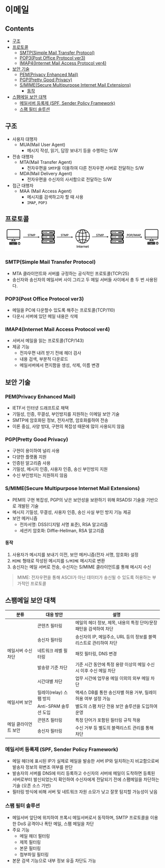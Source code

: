 이메일
===

Contents
---

- [구조](#구조)
- [프로토콜](#프로토콜)
  - [SMTP(Simple Mail Transfer Protocol)](#smtpsimple-mail-transfer-protocol)
  - [POP3(Post Office Protocol ver3)](#pop3post-office-protocol-ver3)
  - [IMAP4(Internet Mail Access Protocol ver4)](#imap4internet-mail-access-protocol-ver4)
- [보안 기술](#보안-기술)
  - [PEM(Privacy Enhanced Mail)](#pemprivacy-enhanced-mail)
  - [PGP(Pretty Good Privacy)](#pgppretty-good-privacy)
  - [S/MIME(Secure Multipurpose Internet Mail Extensions)](#smimesecure-multipurpose-internet-mail-extensions)
    - [동작](#동작)
- [스팸메일 보안 대책](#스팸메일-보안-대책)
  - [메일서버 등록제 (SPF, Sender Policy Framework)](#메일서버-등록제-spf-sender-policy-framework)
  - [스팸 필터 솔루션](#스팸-필터-솔루션)

구조
---

- 사용자 대행자
  - MUA(Mail User Agent)
    - 메시지 작성, 읽기, 답장 보내기 등을 수행하는 S/W
- 전송 대행자
  - MTA(Mail Transfer Agent)
    - 전자우편을 `SMTP`을 이용하여 다른 전자우편 서버로 전달하는 S/W
  - MDA(Mail Delivery Agent)
    - 전자우편을 수신자의 사서함으로 전달하는 S/W
- 접근 대행자
  - MAA (Mail Access Agent)
    - 메시지를 검색하고자 할 때 사용
    - `IMAP`, `POP3`

프로토콜
---

![이메일 프로토콜](images/2020-06-03-20-38-14.png)

### SMTP(Simple Mail Transfer Protocol)

- MTA 클라이언트와 서버를 규정하는 공식적인 프로토콜(TCP/25)
- 송신자와 송신자의 메일서버 사이 그리고 두 메일 서버들 사이에서 총 두 번 사용된다.

### POP3(Post Office Protocol ver3)

- 메일을 PC에 다운할수 있도록 해주는 프로토콜(TCP/110)
- 다운시 서버에 있던 메일 내용은 삭제

### IMAP4(Internet Mail Access Protocol ver4)

- 서버서 메일을 읽는 프로토콜(TCP/143)
- 제공 기능
  - 전자우편 내려 받기 전에 헤더 검사
  - 내용 검색, 부분적 다운로드
  - 메일서버에서 편지함을 생성, 삭제, 이름 변경

보안 기술
---

### PEM(Privacy Enhanced Mail)

- IETF서 인터넷 드래프트로 채택
- 기밀성, 인증, 무결성, 부인방지를 지원하는 이메일 보안 기술
- SMTP에 암호화된 정보, 전자서명, 암호화를하여 전송
- 이론 중심, 사양 방대, 구현의 복잡성 때문에 많이 사용되지 않음

### PGP(Pretty Good Privacy)

- 구현이 용이하여 널리 사용
- 다양한 플랫폼 지원
- 인증된 알고리즘 사용
- 기밀성, 메시지 인증, 사용자 인증, 송신 부인방지 지원
- 수신 부인방지는 지원하지 않음

### S/MIME(Secure Multipurpose Internet Mail Extensions)

- PEM의 구현 복잡성, PGP의 낮은 보안성을 보완하기 위해 RSADSI 기술을 기반으로 개발된 기술
- 메시지 기밀성, 무결성, 사용자 인증, 송신 사실 부인 방지 기능 제공
- 보안 메커니즘
  - 전자서명: DSS(디지털 서명 표준), RSA 알고리즘
  - 세션키 암호화: Diffie-Hellman, RSA 알고리즘 

#### 동작

1. 사용자가 메시지를 보내기 이전, 보안 메커니즘(전자 서명, 암호화) 설정
2.  `MIME` 형태로 작성된 메시지를 `S/MIME` 메시지로 변환
3. 송신자는 메일 서버로 전송, 수신자는 S/MIME 클라이언트를 통해 메시지 수신

> MIME: 전자우편을 통해 ASCII가 아닌 데이터가 송신될 수 있도록 허용하는 부가적인 프로토콜

스팸메일 보안 대책
---

<table>
  <thead>
    <tr>
      <th>분류</th>
      <th>대응 방안</th>
      <th>설명</th>
    </tr>
  </thead>
  <tbody>
    <tr>
      <td rowspan=5>메일서버 수신차단</td>
      <td>콘텐츠 필터링</td>
      <td>메일의 헤더 정보, 제목, 내용의 특정 단어/문장 패턴을 검색하여 차단</td>
    </tr>
    <tr>
      <td>송신자 필터링</td>
      <td>송신자의 IP, 메일주소, URL 등의 정보를 블랙리스트로 관리하여 차단</td>
    </tr>
    <tr>
      <td>네트워크 레벨 필터링</td>
      <td>패킷 필터링, DNS 변경</td>
    </tr>
    <tr>
      <td>발송량 기준 차단</td>
      <td>기준 시간 동안에 특정 용량 이상의 메일 수신 시 이후 수신 메일 차단</td>
    </tr>
    <tr>
      <td>시간대별 차단</td>
      <td>업무 시간에 업무용 메일 이외의 외부 메일 차단</td>
    </tr>
    <tr>
      <td rowspan=2>메일서버 보안</td>
      <td>릴레이(relay) 스팸 방지</td>
      <td>액세스 DB를 통한 송신자별 허용 거부, 릴레이 허용 여부 설정 가능</td>
    </tr>
    <tr>
      <td>Anti-SPAM 솔루션 도입</td>
      <td>별도의 스팸 차단 전용 보안 솔루션을 도입하여 운영</td>
    </tr>
    <tr>
      <td rowspan=2>메일 클라이언트 보안</td>
      <td>콘텐츠 필터링</td>
      <td>특정 단어가 포함된 필터링 규칙 적용</td>
    </tr>
    <tr>
      <td>송신자 필터링</td>
      <td>수신 거부 등 별도의 블랙리스트 관리를 통해 차단</td>
    </tr>
  </tbody>
</table>

### 메일서버 등록제 (SPF, Sender Policy Framework)

- 메일 헤더에 표시된 IP가 실제로 메일을 발송한 서버 IP와 일치하는지 비교함으로써 발송자 정보의 위변조 여부를 판단
- 발송자의 서버를 DNS에 미리 등록하고 수신자의 서버에 메일이 도착하면 등록된 서버로부터 발신되었는지 확인하여 수신자에게 전달되기 전에 스팸메일을 차단하는 기술 (오픈 소스 기반)
- 필터링 방식에 비해 서버 및 네트워크 자원 소모가 낮고 잘못 탐지할 가능성이 낮음

### 스팸 필터 솔루션

- 메일서버 앞단에 위치하여 프록시 메일서버로서 동작하며, SMTP 프로토콜을 이용한 DoS 공격이나 폭탄 메일, 스팸 메일을 차단
- 주요 기능
  - 메일 헤더 필터링
  - 제목 필터링
  - 본문 필터링
  - 첨부파일 필터링
- 본문 검색 기능으로 내부 정보 유출 차단도 가능
